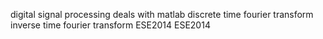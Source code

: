 digital signal processing
deals with matlab
discrete time fourier transform 
inverse time fourier transform
ESE2014
ESE2014
